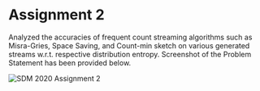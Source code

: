 # Assignment 2
Analyzed the accuracies of frequent count streaming algorithms such as Misra-Gries, Space Saving, and Count-min sketch on various generated streams w.r.t. respective distribution entropy. Screenshot of the Problem Statement has been provided below.

![SDM 2020 Assignment 2](https://user-images.githubusercontent.com/41446517/101982501-627e3300-3c9a-11eb-9c58-48e88b8063e2.PNG)

